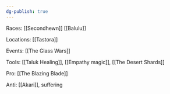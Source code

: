 ```yaml
---
dg-publish: true
---
```


Races: [[Secondhewn]] [[Balulu]]

Locations: [[Tastora]]

Events: [[The Glass Wars]]

Tools: [[Taluk Healing]], [[Empathy magic]], [[The Desert Shards]]

Pro: [[The Blazing Blade]]

Anti: [[Akari]], suffering